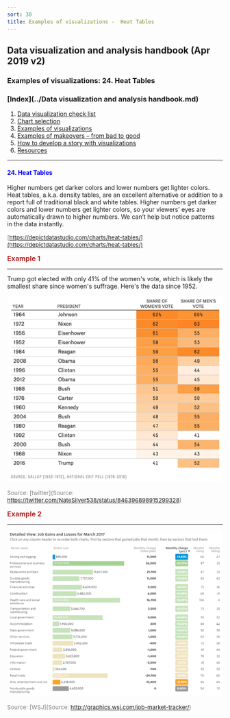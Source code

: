 ```yaml
---
sort: 30
title: Examples of visualizations -  Heat Tables
---
```


## Data visualization and analysis handbook (Apr 2019 v2)
###  Examples of visualizations: 24. Heat Tables

### [Index](../Data visualization and analysis handbook.md)

1. [Data visualization check list](1_checklist.md)
1. [Chart selection](2_chartselection.md)
1. [Examples of visualizations](3_chartindex.md)
1. [Examples of makeovers – from bad to good](4_makeover.md)
1. [How to develop a story with visualizations](5_story.md)
1. [Resources](6_resources.md)


***


#### <span style="color:blue; ">24. Heat Tables </span>

Higher numbers get darker colors and lower numbers get lighter colors.
Heat tables, a.k.a. density tables, are an excellent alternative or addition to a report full of traditional black and white tables. Higher numbers get darker colors and lower numbers get lighter colors, so your viewers’ eyes are automatically drawn to higher numbers. We can’t help but notice patterns in the data instantly.

<span style="color:gray; font-size:10pt;">[https://depictdatastudio.com/charts/heat-tables/](https://depictdatastudio.com/charts/heat-tables/)</span>

<span style="color:FireBrick; font-size:12pt; font-weight : bold;">Example 1</Span>

***

Trump got elected with only 41% of the women's vote, which is likely the smallest share since women's suffrage. Here's the data since 1952.

![png](img/Picture55.png)

<span style="color:gray; font-size:10pt;">Source: [twitter](Source: https://twitter.com/NateSilver538/status/846396898915299328)</span>

<span style="color:FireBrick; font-size:12pt; font-weight : bold;">Example 2</Span>

***

![png](img/Picture24.png)

<span style="color:gray; font-size:10pt;">Source: [WSJ](Source: http://graphics.wsj.com/job-market-tracker/)</span>


